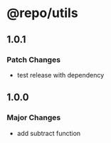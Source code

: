 # @repo/utils

## 1.0.1

### Patch Changes

- test release with dependency

## 1.0.0

### Major Changes

- add subtract function
